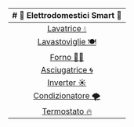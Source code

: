 
| # 📡 Elettrodomestici Smart 📶|
| :---: |
| [Lavatrice 💧](lavatrice.md) |
| [Lavastoviglie 🍽](#lavastoviglie) | 
| [Forno 👨‍🍳](#forno) | 
| [Asciugatrice 🌀](#asciugatrice) | 
| [Inverter ☀](#inverter) |
| [Condizionatore 🌪](#condizionatore) |
| [Termostato 🔥](#Termostato) |



